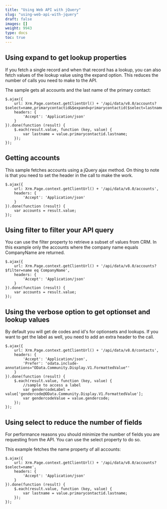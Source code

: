 ```yaml
---
title: "Using Web API with jQuery"
slug: "using-web-api-with-jquery"
draft: false
images: []
weight: 9943
type: docs
toc: true
---
```


## Using expand to get lookup properties
If you fetch a single record and when that record has a lookup, you can also fetch values of the lookup value using the expand option. This reduces the number of calls you need to make to the API.

The sample gets all accounts and the last name of the primary contact:

<!-- language: lang-js -->

    $.ajax({
        url: Xrm.Page.context.getClientUrl() + '/api/data/v8.0/accounts?$select=name,primarycontactid&$expand=primarycontactid($select=lastname)',
        headers: { 
            'Accept': 'Application/json'
        }
    }).done(function (result) {
        $.each(result.value, function (key, value) {
            var lastname = value.primarycontactid.lastname;
        });
    });



## Getting accounts
This sample fetches accounts using a jQuery ajax method. On thing to note is that you need to set the header in the call to make the work. 

<!-- language: lang-js -->

    $.ajax({
        url: Xrm.Page.context.getClientUrl() + '/api/data/v8.0/accounts',
        headers: { 
            'Accept': 'Application/json' 
        }
    }).done(function (result) {
        var accounts = result.value;
    });



## Using filter to filter your API query
You can use the filter property to retrieve a subset of values from CRM. In this example only the accounts where the company name equals CompanyName are returned.

<!-- language: lang-js -->

    $.ajax({
        url: Xrm.Page.context.getClientUrl() + '/api/data/v8.0/accounts?$filter=name eq CompanyName',
        headers: { 
            'Accept': 'Application/json' 
        }
    }).done(function (result) {
        var accounts = result.value;
    });

## Using the verbose option to get optionset and lookup values
By default you will get de codes and id's for optionsets and lookups. If you want to get the label as well, you need to add an extra header to the call.

<!-- language: lang-js -->

    $.ajax({
        url: Xrm.Page.context.getClientUrl() + '/api/data/v8.0/contacts',
        headers: { 
            'Accept': 'Application/json', 
            'Prefer': 'odata.include-annotations="OData.Community.Display.V1.FormattedValue"' 
        }
    }).done(function (result) {
        $.each(result.value, function (key, value) {
            //sample to access a label
            var gendercodeLabel = value['gendercode@OData.Community.Display.V1.FormattedValue'];
            var gendercodeValue = value.gendercode;
        });
    });

## Using select to reduce the number of fields
For performance reasons you should minimize the number of fields you are requesting from the API. You can use the select property to do so.

This example fetches the name property of all accounts:

<!-- language: lang-js -->

    $.ajax({
        url: Xrm.Page.context.getClientUrl() + '/api/data/v8.0/accounts?$select=name',
        headers: { 
            'Accept': 'Application/json'
        }
    }).done(function (result) {
        $.each(result.value, function (key, value) {
            var lastname = value.primarycontactid.lastname;
        });
    });

